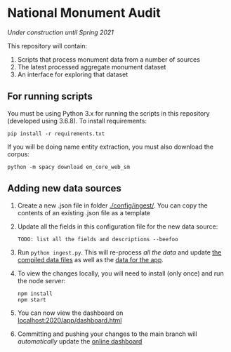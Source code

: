 # National Monument Audit

_Under construction until Spring 2021_

This repository will contain:

1. Scripts that process monument data from a number of sources
2. The latest processed aggregate monument dataset
3. An interface for exploring that dataset

## For running scripts

You must be using Python 3.x for running the scripts in this repository (developed using 3.6.8). To install requirements:

```
pip install -r requirements.txt
```

If you will be doing name entity extraction, you must also download the corpus:

```
python -m spacy download en_core_web_sm
```

## Adding new data sources

1. Create a new .json file in folder [./config/ingest/](https://github.com/MonumentLab/national-monument-audit/tree/main/config/ingest). You can copy the contents of an existing .json file as a template
1. Update all the fields in this configuration file for the new data source:

   ```
   TODO: list all the fields and descriptions --beefoo
   ```

1. Run `python ingest.py`. This will re-process _all the data_ and update [the compiled data files](https://github.com/MonumentLab/national-monument-audit/tree/main/data/compiled) as well as the [data for the app](https://github.com/MonumentLab/national-monument-audit/tree/main/app/data).
1. To view the changes locally, you will need to install (only once) and run the node server:

   ```
   npm install
   npm start
   ```

1. You can now view the dashboard on [localhost:2020/app/dashboard.html](http://localhost:2020/app/dashboard.html)
1. Committing and pushing your changes to the main branch will _automatically_ update the [online dashboard](https://monumentlab.github.io/national-monument-audit/app/dashboard.html)
